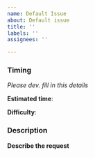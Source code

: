 ```yaml
---
name: Default Issue
about: Default issue
title: ''
labels: ''
assignees: ''

---
```


### Timing  
*Please dev. fill in this details*  
<!-- In h, m, s  -->
**Estimated time**:  
<!-- From 1 (easy) to 5 (hard) -->
**Difficulty**:  

### Description
<!-- A clear and concise description of the request. -->
**Describe the request**
